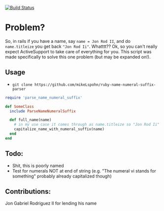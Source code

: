 [![Build Status](https://travis-ci.org/mikeLspohn/ruby-name-numeral-suffix-parser.svg?branch=master)](https://travis-ci.org/mikeLspohn/ruby-name-numeral-suffix-parser)

# Problem?
So, in rails if you have a name, say `name = Jon Rod II`, and do `name.titleize` you get back `"Jon Rod Ii"`. Whatttt??
Ok, so you can't really expect ActiveSupport to take care of everything for you. This script was made specifically
to solve this one problem (but may be expanded on!).

## Usage
  * `git clone https://github.com/mikeLspohn/ruby-name-numeral-suffix-parser`

```ruby
require 'parse_name_numeral_suffix'

def SomeClass
  include ParseNameNumeralSuffix

  def full_name(name)
    # in my use case it comes through as name.titleize so "Jon Rod Ii"
    capitalize_name_with_numeral_suffix(name)
  end
end
```

## Todo:
  * Shit, this is poorly named
  * Test for numerals NOT at end of string (e.g. "The numeral vi stands for something" probably already capitalized though)
  
## Contributions:
Jon Gabriel Rodriguez II for lending his name
